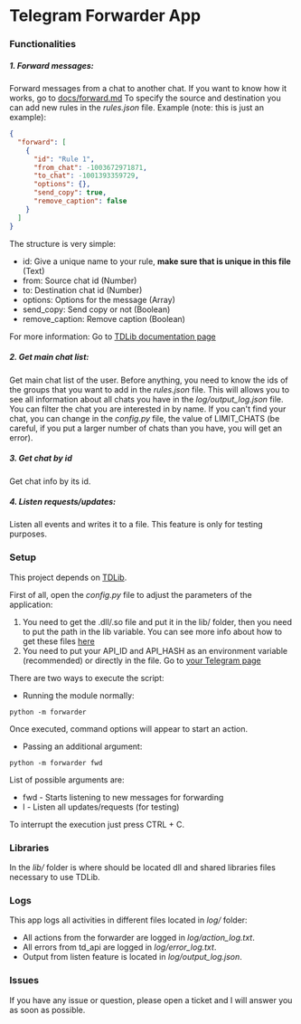 # Telegram Forwarder App

### Functionalities 

##### 1. Forward messages: 
Forward messages from a chat to another chat. If you want to know how it works, go to [docs/forward.md](docs/forward.md)
To specify the source and destination you can add new rules in the *rules.json* file. Example (note: this is just an example):
```json
{
  "forward": [
    {
      "id": "Rule 1",
      "from_chat": -1003672971871,
      "to_chat": -1001393359729,
      "options": {},
      "send_copy": true,
      "remove_caption": false
    }
  ]
}
```
The structure is very simple:
* id: Give a unique name to your rule, **make sure that is unique in this file** (Text)
* from: Source chat id (Number)
* to: Destination chat id (Number)
* options: Options for the message (Array)
* send_copy: Send copy or not (Boolean)
* remove_caption: Remove caption (Boolean)

For more information: Go to [TDLib documentation page](https://core.telegram.org/tdlib/docs/classtd_1_1td__api_1_1forward_messages.html#a6c645037c9b1fb40a3cad767f7bf2c15)

##### 2. Get main chat list: 
Get main chat list of the user. Before anything, you need to know the ids of the groups that you want to add in the *rules.json* file. This will allows you to see all information about all chats you have in the *log/output_log.json* file. You can filter the chat you are interested in by name. If you can't find your chat, you can change in the *config.py* file, the value of LIMIT_CHATS (be careful, if you put a larger number of chats than you have, you will get an error).

##### 3. Get chat by id
Get chat info by its id.

##### 4. Listen requests/updates: 
Listen all events and writes it to a file. This feature is only for testing purposes.

### Setup
This project depends on [TDLib](https://github.com/tdlib/td).

First of all, open the *config.py* file to adjust the parameters of the application:
1. You need to get the .dll/.so file and put it in the lib/ folder, then you need to put the path in the lib variable. You can see more info about how to get these files [here](https://tdlib.github.io/td/build.html)
2. You need to put your API_ID and API_HASH as an environment variable (recommended) or directly in the file. Go to [your Telegram page](https://my.telegram.org)

There are two ways to execute the script:
* Running the module normally:
```
python -m forwarder
```
Once executed, command options will appear to start an action.

* Passing an additional argument:
```
python -m forwarder fwd
```
List of possible arguments are:
* fwd - Starts listening to new messages for forwarding
* l - Listen all updates/requests (for testing)

To interrupt the execution just press CTRL + C.

### Libraries
In the *lib/* folder is where should be located dll and shared libraries files necessary to use TDLib.

### Logs
This app logs all activities in different files located in *log/* folder:
* All actions from the forwarder are logged in *log/action_log.txt*.
* All errors from td_api are logged in *log/error_log.txt*.
* Output from listen feature is located in *log/output_log.json*.

### Issues
If you have any issue or question, please open a ticket and I will answer you as soon as possible.
